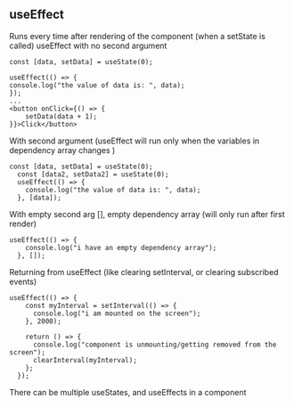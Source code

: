 ## useEffect

Runs every time after rendering of the component (when a setState is called)
useEffect with no second argument

```
const [data, setData] = useState(0);

useEffect(() => {
console.log("the value of data is: ", data);
});
...
<button onClick={() => {
    setData(data + 1);
}}>Click</button>
```

With second argument (useEffect will run only when the variables in dependency array changes )

```
const [data, setData] = useState(0);
  const [data2, setData2] = useState(0);
  useEffect(() => {
    console.log("the value of data is: ", data);
  }, [data]);
```

With empty second arg [], empty dependency array (will only run after first render)

```
useEffect(() => {
    console.log("i have an empty dependency array");
  }, []);
```

Returning from useEffect (like clearing setInterval, or clearing subscribed events)

```
useEffect(() => {
    const myInterval = setInterval(() => {
      console.log("i am mounted on the screen");
    }, 2000);

    return () => {
      console.log("component is unmounting/getting removed from the screen");
      clearInterval(myInterval);
    };
  });
```

There can be multiple useStates, and useEffects in a component
